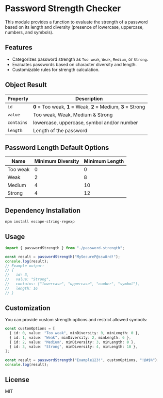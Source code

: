 # Password Strength Checker

This module provides a function to evaluate the strength of a password based on its length and diversity (presence of lowercase, uppercase, numbers, and symbols).

## Features
- Categorizes password strength as `Too weak`, `Weak`, `Medium`, or `Strong`.
- Evaluates passwords based on character diversity and length.
- Customizable rules for strength calculation.

## Object Result

| Property  | Description |
|-----------|------------|
| `id` | **0** = Too weak, **1** = Weak, **2** = Medium, **3** = Strong |
| `value` | Too weak, Weak, Medium & Strong |
| `contains` | lowercase, uppercase, symbol and/or number |
| `length` | Length of the password |

## Password Length Default Options

| Name       | Minimum Diversity | Minimum Length |
|------------|------------------|----------------|
| Too weak   | 0                | 0              |
| Weak       | 2                | 8              |
| Medium     | 4                | 10             |
| Strong     | 4                | 12             |

## Dependency Installation
```sh
npm install escape-string-regexp
```

## Usage
```ts
import { passwordStrength } from "./password-strength";

const result = passwordStrength("MySecureP@ssw0rd!");
console.log(result);
// Example output:
// {
//   id: 3,
//   value: "Strong",
//   contains: ["lowercase", "uppercase", "number", "symbol"],
//   length: 16
// }
```

## Customization
You can provide custom strength options and restrict allowed symbols:

```ts
const customOptions = [
  { id: 0, value: "Too weak", minDiversity: 0, minLength: 0 },
  { id: 1, value: "Weak", minDiversity: 2, minLength: 6 },
  { id: 2, value: "Medium", minDiversity: 3, minLength: 8 },
  { id: 3, value: "Strong", minDiversity: 4, minLength: 10 },
];

const result = passwordStrength("Example123!", customOptions, "!@#$%");
console.log(result);
```

## License
MIT

